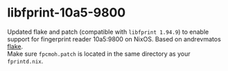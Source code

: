 # libfprint-10a5-9800
Updated flake and patch (compatible with `libfprint 1.94.9`) to enable support for fingerprint reader 10a5:9800 on NixOS. Based on andrevmatos [flake](https://github.com/NixOS/nixpkgs/issues/324624#issuecomment-2692141032).  
Make sure `fpcmoh.patch` is located in the same directory as your `fprintd.nix`.
